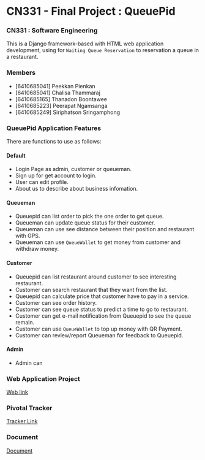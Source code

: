 # CN331 - Final Project : QueuePid
### CN331 : Software Engineering

This is a Django framework-based with HTML web application development, using for `Waiting Queue Reservation` to reservation a queue in a restaurant.

### Members
- \[6410685041\] Peekkan Pienkan
- \[6410685041\] Chalisa Thammaraj
- \[6410685165\] Thanadon Boontawee
- \[6410685223\] Peerapat Ngamsanga
- \[6410685249\] Siriphatson Sringamphong

### QueuePid Application Features
There are functions to use as follows:

#### Default
* Login Page as admin, customer or queueman.
* Sign up for get account to login.
* User can edit profile.
* About us to describe about business infomation.

#### Queueman
* Queuepid can list order to pick the one order to get queue.
* Queueman can update queue status for their customer.
* Queueman can use see distance between their position and restaurant with GPS.
* Queueman can use `QueueWallet` to get money from customer and withdraw money.

#### Customer
* Queuepid can list restaurant around customer to see interesting restaurant.
* Customer can search restaurant that they want from the list.
* Queuepid can calculate price that customer have to pay in a service.
* Customer can see order history.
* Customer can see queue status to predict a time to go to restaurant.
* Customer can get e-mail notification from Queuepid to see the queue remain.
* Customer can use `QueueWallet` to top up money with QR Payment.
* Customer can review/report Queueman for feedback to Queuepid.

#### Admin
* Admin can 

### Web Application Project
[Web link]()

### Pivotal Tracker
[Tracker Link](https://www.pivotaltracker.com/projects/2682620)

### Document
[Document](https://tuipied-my.sharepoint.com/:b:/g/personal/chalisa_thu_dome_tu_ac_th/ERvldnz_dbNOigLeOdU7yMgB-6EhI_pUt_0NQvT42Midpg?e=6cVtJ8)
